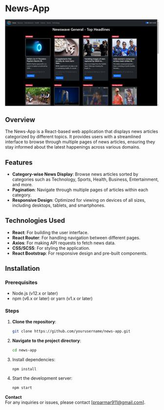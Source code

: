 # News-App
![System Overview](/Screenshot.png)
## Overview
The News-App is a React-based web application that displays news articles categorized by different topics. It provides users with a streamlined interface to browse through multiple pages of news articles, ensuring they stay informed about the latest happenings across various domains.

## Features
- **Category-wise News Display**: Browse news articles sorted by categories such as Technology, Sports, Health, Business, Entertainment, and more.
- **Pagination**: Navigate through multiple pages of articles within each category.
- **Responsive Design**: Optimized for viewing on devices of all sizes, including desktops, tablets, and smartphones.

## Technologies Used
- **React**: For building the user interface.
- **React Router**: For handling navigation between different pages.
- **Axios**: For making API requests to fetch news data.
- **CSS/SCSS**: For styling the application.
- **React Bootstrap**: For responsive design and pre-built components.

## Installation

### Prerequisites
- Node.js (v12.x or later)
- npm (v6.x or later) or yarn (v1.x or later)

### Steps
1. **Clone the repository**:
   ```sh
   git clone https://github.com/yourusername/news-app.git
2. **Navigate to the project directory**:
   ```sh
   cd news-app
3. Install dependencies:
   ```sh
   npm install
4. Start the development server:
   ```sh
   npm start

  **Contact** <br>
For any inquiries or issues, please contact [prparmar911@gmail.com].